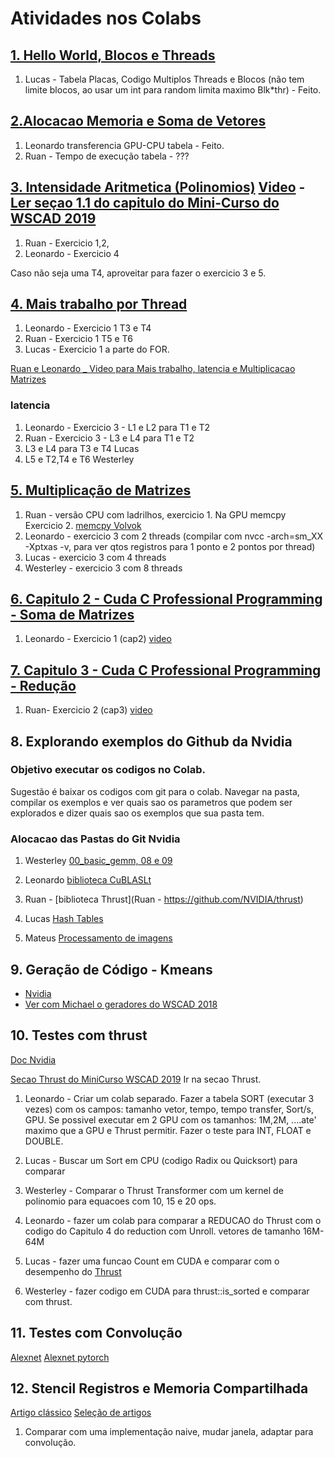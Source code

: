 # Atividades nos Colabs

## [1. Hello World, Blocos e Threads](https://colab.research.google.com/drive/1INsl6NddQSyR-O8I2ivKWB3bmP1T20NN?usp=sharing)

1. Lucas - Tabela Placas, Codigo Multiplos Threads e Blocos (não tem limite blocos, ao usar um int para random limita maximo Blk*thr) - Feito.

## [2.Alocacao Memoria e Soma de Vetores](https://colab.research.google.com/drive/1R_DOeVF2_N_Fjrry-cK7WVifVw3a37xE?usp=sharing#scrollTo=bhp-cmJnyI1c)

1. Leonardo transferencia GPU-CPU tabela - Feito. 
1. Ruan - Tempo de execução tabela - ???

## [3. Intensidade Aritmetica (Polinomios)](https://colab.research.google.com/drive/1w_G16IwUZVhMzvU-uWpjGx965gkzByoO?usp=sharing) [Video](https://youtu.be/0Upfm1wktRE) - [Ler seçao 1.1 do capitulo do Mini-Curso do WSCAD 2019](https://sol.sbc.org.br/livros/index.php/sbc/catalog/view/46/200/414-2)

1. Ruan - Exercicio 1,2,
1. Leonardo - Exercicio 4

Caso não seja uma T4, aproveitar para fazer o exercicio 3 e 5.

## [4. Mais trabalho por Thread](https://colab.research.google.com/drive/1CgR9VjmzA_9RLtTaRk1NhHlkJatqTl_f?usp=sharing)

1. Leonardo - Exercicio 1 T3 e T4
2. Ruan -  Exercicio 1 T5 e T6
3. Lucas - Exercicio 1 a parte do FOR.

[Ruan e Leonardo _ Video para Mais trabalho, latencia e Multiplicacao Matrizes](https://www.youtube.com/playlist?list=PLcvOyD_LMr6l2OmlneylIx8OR9MbpQ-jM)

### latencia
1. Leonardo - Exercicio 3 - L1 e L2 para T1 e T2 
2. Ruan - Exercicio 3 - L3 e L4 para T1 e T2 
3. L3 e L4 para T3 e T4 Lucas
4. L5 e T2,T4 e T6 Westerley

## [5. Multiplicação de Matrizes](https://colab.research.google.com/drive/11PgsBNA-5Q8A3Kuy6QQINzoiKJKrYX_y?usp=sharing)

1. Ruan - versão CPU com ladrilhos, exercicio 1. Na GPU memcpy Exercicio 2. [memcpy Volvok](https://bitbucket.org/rvuduc/volkov-gtc10/src/master/memcpy_k.cu)
2. Leonardo - exercicio 3 com 2 threads (compilar com nvcc -arch=sm_XX -Xptxas -v, para ver qtos registros para 1 ponto e 2 pontos por thread)
3. Lucas - exercicio 3 com 4 threads
4. Westerley - exercicio 3 com 8 threads

## [6. Capitulo 2 - Cuda C Professional Programming - Soma de Matrizes](https://colab.research.google.com/drive/12gSlJmMHrUOQyZDg8Io9gptJ2_dckSNp?usp=sharing#scrollTo=esfCfLsZ5QRV)

1. Leonardo - Exercicio 1 (cap2) [video](https://www.youtube.com/watch?v=uzE6ztaVjTw&list=PLcvOyD_LMr6lZ35IJrqjeF1bUex6Jd7Rh&index=1)

## [7. Capitulo 3 - Cuda C Professional Programming - Redução ](https://colab.research.google.com/drive/12gSlJmMHrUOQyZDg8Io9gptJ2_dckSNp?usp=sharing#scrollTo=esfCfLsZ5QRV)

1. Ruan- Exercicio 2 (cap3) [video](https://www.youtube.com/watch?v=OuMY259rXW4&list=PLcvOyD_LMr6lZ35IJrqjeF1bUex6Jd7Rh&index=3)

## 8. Explorando exemplos do Github da Nvidia

### Objetivo executar os codigos no Colab.
Sugestão é baixar os codigos com git para o colab. Navegar na pasta, compilar os exemplos e ver quais sao os parametros que podem ser explorados e dizer quais sao os exemplos que sua pasta tem.

### Alocacao das Pastas do Git Nvidia

1. Westerley [00_basic_gemm, 08 e 09](https://github.com/NVIDIA/cutlass/tree/master/examples)

2. Leonardo [biblioteca CuBLASLt](https://github.com/NVIDIA/CUDALibrarySamples/tree/master/cuBLASLt)

3. Ruan - [biblioteca Thrust](Ruan - https://github.com/NVIDIA/thrust)

4. Lucas  [Hash Tables](https://github.com/NVIDIA/cuCollections/tree/dev/benchmarks/hash_table)

5.  Mateus [Processamento de imagens](https://github.com/NVIDIA/CUDALibrarySamples/tree/master/NPP)

## 9. Geração de Código - Kmeans

* [Nvidia](https://github.com/NVIDIA/kmeans)
* [Ver com Michael o geradores do WSCAD 2018](....)

## 10. Testes com thrust

[Doc Nvidia](https://docs.nvidia.com/cuda/thrust/index.html)

[Secao Thrust do MiniCurso WSCAD 2019](https://colab.research.google.com/drive/17IslqFWtsMhYXqOaeA8vP6cRgmDpkJGM?usp=sharing)
Ir na secao Thrust.

1. Leonardo - Criar um colab separado. Fazer a tabela SORT (executar 3 vezes) com os campos: tamanho vetor, tempo, tempo transfer, Sort/s, GPU. Se possivel executar em 2 GPU com os tamanhos: 1M,2M, ....ate' maximo que a GPU e Thrust permitir.  Fazer o teste para INT, FLOAT e DOUBLE. 

2. Lucas - Buscar um Sort em CPU (codigo Radix ou Quicksort) para comparar 

3. Westerley - Comparar o Thrust Transformer com um kernel de polinomio para equacoes com 10, 15 e 20 ops.

4. Leonardo - fazer um colab para comparar a REDUCAO do Thrust com o codigo do Capitulo 4 do reduction com Unroll. vetores de tamanho 16M-64M

5. Lucas - fazer uma funcao Count em CUDA e comparar com o desempenho do [Thrust](https://docs.nvidia.com/cuda/thrust/index.html)

6. Westerley - fazer codigo em CUDA para thrust::is_sorted e comparar com thrust. 





## 11. Testes com Convolução

[Alexnet](https://github.com/pratikpv/alexnet/blob/master/GPU/cuda/alexnet_host.cu)
[Alexnet pytorch](https://github.com/dansuh17/alexnet-pytorch/blob/d0c1b1c52296ffcbecfbf5b17e1d1685b4ca6744/model.py#L40)



## 12. Stencil Registros e Memoria Compartilhada

[Artigo clássico](http://developer.download.nvidia.com/CUDA/CUDA_Zone/papers/gpu_3dfd_rev.pdf)
[Seleção de artigos](https://docs.google.com/presentation/d/1UzVE37XMght3-beY0wmbBvZjbMtJp50diNAI3FssW8I/edit?usp=sharing)


1. Comparar com uma implementação naive, mudar janela, adaptar para convolução.









